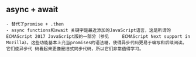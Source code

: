 ## async + await
    - 替代了promise + .then
    - async functions和await 关键字是最近添加的JavaScript语言，这是所谓的ECMAScript 2017 JavaScript版的一部分（参见     ECMAScript Next support in Mozilla）。这些功能基本上充当promises的语法糖，使得异步代码更易于编写和后续阅读。它们使异步代 码看起来更像是旧式同步代码，所以它们非常值得学习。